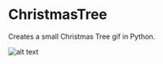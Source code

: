 # ChristmasTree
Creates a small Christmas Tree gif in Python.


![alt text](https://github.com/QuantLet/ChristmasTree/christmas_tree.gif "Quantlet Christmas Tree")